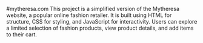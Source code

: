 #mytheresa.com
This project is a simplified version of the Mytheresa website, a popular online fashion retailer. It is built using HTML for structure, CSS for styling, and JavaScript for interactivity. Users can explore a limited selection of fashion products, view product details, and add items to their cart.
